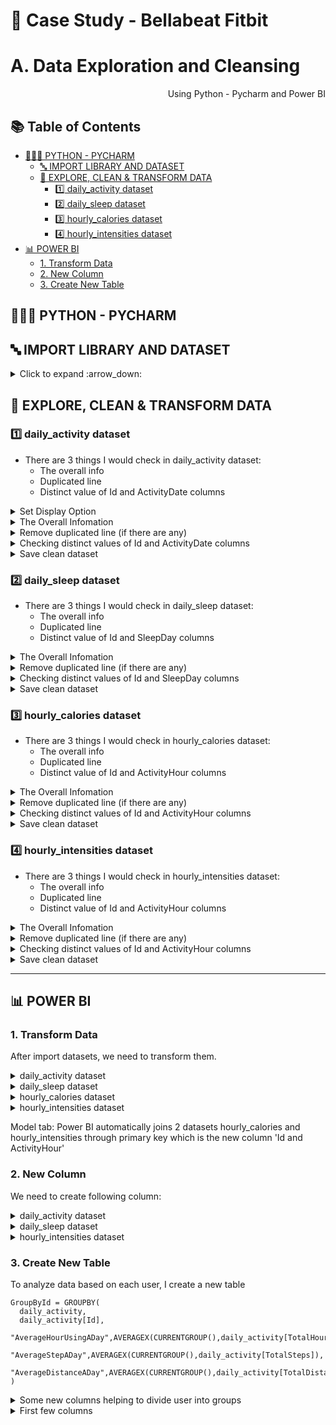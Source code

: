 # 🛒 Case Study - Bellabeat Fitbit 
# A. Data Exploration and Cleansing

<p align="right"> Using Python - Pycharm and Power BI </p>

## :books: Table of Contents <!-- omit in toc -->

<!-- TOC -->
  * [👩🏼‍💻 PYTHON - PYCHARM](#-python---pycharm)
    * [🔤 IMPORT LIBRARY AND DATASET](#-import-library-and-dataset)
    * [🔎 EXPLORE, CLEAN & TRANSFORM DATA](#-explore-clean--transform-data)
      * [:one: daily_activity dataset](#one-daily_activity-dataset)
      * [:two: daily_sleep dataset](#two-daily_sleep-dataset)
      * [:three: hourly_calories dataset](#three-hourly_calories-dataset)
      * [:four: hourly_intensities dataset](#four-hourly_intensities-dataset)
  * [📊 POWER BI](#-power-bi)
    * [1. Transform Data](#1-transform-data)
    * [2. New Column](#2-new-column)
    * [3. Create New Table](#3-create-new-table)
<!-- TOC -->

## 👩🏼‍💻 PYTHON - PYCHARM

## 🔤 IMPORT LIBRARY AND DATASET   

<details><summary> Click to expand :arrow_down: </summary>
  
```python
#Import librory
import pandas as pd
import numpy as np
import matplotlib as plt
import seaborn as sns
from matplotlib import dates
import datetime
from pydoc import describe
print('Completed import lib')
```

```python
#Upload datasets
daily_activity = pd.read_csv('Fitabase Data/dailyActivity_merged.csv')
daily_sleep = pd.read_csv('Fitabase Data/sleepDay_merged.csv')
weight_log = pd.read_csv('Fitabase Data/weightLogInfo_merged.csv')
```
</details>

## 🔎 EXPLORE, CLEAN & TRANSFORM DATA   

### :one: daily_activity dataset

- There are 3 things I would check in daily_activity dataset:
  - The overall info 
  - Duplicated line
  - Distinct value of Id and ActivityDate columns

<details><summary> Set Display Option </summary>
  
```python
pd.set_option('display.max_columns', 20)
pd.set_option('display.width', 2000)
```

 </details>

<details><summary> The  Overall Infomation </summary>
  
```python
print(daily_activity.head()) 
```
![daily_activity_head](https://user-images.githubusercontent.com/95112831/213157353-e9a08593-43da-4cd8-b376-7ac98eca3a9b.PNG)
```python
print(daily_activity.info())
```
![daily_activity_info](https://user-images.githubusercontent.com/95112831/213187782-bef7cfd4-5ea2-425d-85f4-f50c954b3e0e.PNG)
:arrow_right:  There are no null values in the dataset 


 </details>

<details><summary> Remove duplicated line (if there are any) </summary>
  
```python
daily_activity = daily_activity.drop_duplicates(ignore_index=True)
print(daily_activity.info())
```
![daily_activity_info](https://user-images.githubusercontent.com/95112831/213187782-bef7cfd4-5ea2-425d-85f4-f50c954b3e0e.PNG)
:arrow_right:  There are no duplicated line in the dataset 


 </details>

 <details><summary> Checking distinct values of Id and ActivityDate columns </summary>

 ```python
#Id column
print('Number of distinct Id: ', daily_activity['Id'].nunique())
#ActivityDate column
print('Number of distinct Date: ', daily_activity['ActivityDate'].nunique())
print('Dates: ', daily_activity['ActivityDate'].unique())
 ```
![daily_activity_checking_Id_and_date](https://user-images.githubusercontent.com/95112831/213207456-20061f3f-fedf-4281-8b0a-cab47a8a8d09.PNG)
:arrow_right: There are 33 users logging in during 31 consecutive days from 04/12/2016 to 05/12/2016
</details>

 <details><summary> Save clean dataset </summary>

 ```python
 daily_activity.to_csv("daily_activity_cleaned.csv", index=False)
 ```
</details>
 
### :two: daily_sleep dataset

- There are 3 things I would check in daily_sleep dataset:
  - The overall info 
  - Duplicated line
  - Distinct value of Id and SleepDay columns

<details><summary> The  Overall Infomation </summary>
  
```python
print(daily_sleep.head()) 
```
![daily_sleep_head](https://user-images.githubusercontent.com/95112831/213217565-c8897313-11e7-4c3f-a5a9-c83dcf4d0625.PNG)
```python
print(daily_sleep.info())
```
![daily_sleep_info](https://user-images.githubusercontent.com/95112831/213225117-c8b60b22-e233-40cf-bcc3-605df03c6049.PNG)
:arrow_right:  There are no null values in the dataset 

 </details>

<details><summary> Remove duplicated line (if there are any) </summary>
  
```python
daily_sleep = daily_sleep.drop_duplicates(ignore_index=True)
print(daily_sleep.info())
```
![daily_sleep_remove_duplicated_line](https://user-images.githubusercontent.com/95112831/215437451-701cc3e2-2e86-4bfa-916b-d8606d3f2f3e.PNG)
:arrow_right:  There are 3 duplicated line in the dataset and they have been removed


 </details>

 <details><summary> Checking distinct values of Id and SleepDay columns </summary>

 ```python
#Id column
print('Number of distinct Id: ', daily_sleep['Id'].nunique())
#SleepDay column
print('Number of distinct Date: ', daily_sleep['SleepDay'].nunique())
print('Dates: ', daily_sleep['SleepDay'].unique())
 ```
![daily_sleep_checking_Id_and_date](https://user-images.githubusercontent.com/95112831/213231928-76c56590-4399-4808-83a3-83f2bf8a43c3.PNG)
:arrow_right: There are 24 users logging in during 31 consecutive days from 04/12/2016 to 05/12/2016
</details>

 <details><summary> Save clean dataset </summary>

 ```python
 daily_sleep.to_csv("daily_sleep_cleaned.csv", index=False)
 ```
</details>

### :three: hourly_calories dataset

- There are 3 things I would check in hourly_calories dataset:
  - The overall info 
  - Duplicated line
  - Distinct value of Id and ActivityHour columns

<details><summary> The  Overall Infomation </summary>
  
```python
print(hourly_calories.head()) 
```
![hourly_calories_head](https://user-images.githubusercontent.com/95112831/215440187-843439ee-0843-4b98-8269-a13104254a58.PNG)
```python
print(hourly_calories.info())
```
![hourly_calories_info](https://user-images.githubusercontent.com/95112831/215441748-748121c3-9a65-4e07-9563-8ccad2ad2ca0.PNG)
:arrow_right:  There are no null values in the dataset 

 </details>

<details><summary> Remove duplicated line (if there are any) </summary>
  
```python
hourly_calories = hourly_calories.drop_duplicates(ignore_index=True)
print(hourly_calories.info())
```
![hourly_calories_info](https://user-images.githubusercontent.com/95112831/215441748-748121c3-9a65-4e07-9563-8ccad2ad2ca0.PNG)
:arrow_right:  There are no duplicated line in the dataset

 </details>

 <details><summary> Checking distinct values of Id and ActivityHour columns </summary>

 ```python
#Id column
print('Number of distinct Id: ', hourly_calories['Id'].nunique())
#SleepDay column
print('Number of distinct Date: ', pd.to_datetime(hourly_calories['ActivityHour']).dt.date.nunique())
print('Dates: ', pd.to_datetime(hourly_calories['ActivityHour']).dt.date.unique())
 ```
![hourly_calories_checking_Id_and_date](https://user-images.githubusercontent.com/95112831/215452221-61c272ea-4d00-463d-952e-ad15d2c8ec2c.PNG)
:arrow_right: There are 33 users logging in during 31 consecutive days from 04/12/2016 to 05/12/2016
</details>

 <details><summary> Save clean dataset </summary>

 ```python
 hourly_calories.to_csv("hourly_calories_cleaned.csv", index=False)
 ```
</details>

### :four: hourly_intensities dataset

- There are 3 things I would check in hourly_intensities dataset:
  - The overall info 
  - Duplicated line
  - Distinct value of Id and ActivityHour columns

<details><summary> The  Overall Infomation </summary>
  
```python
print(hourly_intensities.head()) 
```
![hourly_intensities_head](https://user-images.githubusercontent.com/95112831/215454206-878250a6-9385-4383-9797-9924115ccf5c.PNG)
```python
print(hourly_intensities.info())
```
![hourly_intensities_info](https://user-images.githubusercontent.com/95112831/215454354-86d9d79f-0423-4b59-a38d-f87246df947a.PNG)
:arrow_right:  There are no null values in the dataset 

 </details>

<details><summary> Remove duplicated line (if there are any) </summary>
  
```python
hourly_intensities = hourly_intensities.drop_duplicates(ignore_index=True)
print(hourly_intensities.info())
```
![hourly_intensities_info](https://user-images.githubusercontent.com/95112831/215454354-86d9d79f-0423-4b59-a38d-f87246df947a.PNG)
:arrow_right:  There are no duplicated line in the dataset

 </details>

 <details><summary> Checking distinct values of Id and ActivityHour columns </summary>

 ```python
#Id column
print('Number of distinct Id: ', hourly_intensities['Id'].nunique())
#SleepDay column
print('Number of distinct Date: ', pd.to_datetime(hourly_intensities['ActivityHour']).dt.date.nunique())
print('Dates: ', pd.to_datetime(hourly_intensities['ActivityHour']).dt.date.unique())
 ```
![hourly_intensities_checking_Id_and_date](https://user-images.githubusercontent.com/95112831/215454859-2468311d-b26e-4c5b-8289-2e791bc09c71.PNG)
:arrow_right: There are 33 users logging in during 31 consecutive days from 04/12/2016 to 05/12/2016
</details>

 <details><summary> Save clean dataset </summary>

 ```python
 hourly_intensities.to_csv("hourly_intensities_cleaned.csv", index=False)
 ```
</details>   

---
## 📊 POWER BI

### 1. Transform Data

After import datasets, we need to transform them. 

<details><summary> daily_activity dataset  </summary>
 
 - Transformed 
  
![powerbi_daily_activity_transformed](https://user-images.githubusercontent.com/95112831/215505930-5d0b7355-2bca-424e-9369-d3481d45e181.PNG)

</details>  

<details><summary> daily_sleep dataset  </summary>
 
- Transformed
  
![powerbi_daily_sleep_transformed](https://user-images.githubusercontent.com/95112831/215507156-a1458c4c-dc6b-42e0-ae54-01fe4060d7c2.PNG)

</details>  

<details><summary> hourly_calories dataset  </summary>
 
- Transformed

![powerbi_hourly_calories_transformed](https://user-images.githubusercontent.com/95112831/215508069-6b491e6e-c0ac-495e-a52b-b11412f5f276.PNG)

Create a new column from merging 2 columns (Id and ActivityHour) to become primary key

</details>  

<details><summary> hourly_intensities dataset  </summary>

- Transformed
![powerbi_hourly_intensities_transformed](https://user-images.githubusercontent.com/95112831/215509035-8811f64a-c1ce-49a5-9982-98e777c875b7.PNG)

Create a new column from merging 2 columns (Id and ActivityHour) to become primary key

</details>

Model tab: Power BI automatically joins 2 datasets hourly_calories and hourly_intensities through primary key which is the new column 'Id and ActivityHour'

### 2. New Column

We need to create following column:

<details><summary> daily_activity dataset  </summary>

- NameOfTheDay: to get the name of the day  
```
NameOfTheDay = FORMAT('daily_activity'[ActivityDate],"dddd") 
```  
- Weekday: assign each day with a number so that we can arrange them in order
```
Weekday = WEEKDAY('daily_activity'[ActivityDate] - 1)
```
:heavy_check_mark: In tab model, NameOfTheDay -> Properties -> Advanced -> Sort by column -> Choose Weekday
- TotalHourUsing: get total hour that user use device  
```
TotalHourUsing = (daily_activity[VeryActiveMinutes] + daily_activity[FairlyActiveMinutes] + daily_activity[LightlyActiveMinutes] + daily_activity[SedentaryMinutes])/60
```

</details>  

<details><summary> daily_sleep dataset  </summary>

- NameOfTheDay: to get the name of the day  
```
NameOfTheDay = FORMAT('daily_sleep'[SleepDay],"dddd") 
```  
- Weekday: assign each day with a number so that we can arrange them in order
```
Weekday = WEEKDAY('daily_sleep'[SleepDay] - 1)
```
- TimeToSleep: get time user use to sleep  
```
TimeToSleep = daily_sleep[TotalTimeInBed] - daily_sleep[TotalMinutesAsleep]
```

</details>  

<details><summary> hourly_intensities dataset  </summary>

- NameOfTheDay: to get the name of the day  
```
NameOfTheDay = FORMAT('hourly_intensities'[ActivityHour],"dddd") 
```  
- Weekday: assign each day with a number so that we can arrange them in order
```
Weekday = WEEKDAY('hourly_intensities'[ActivityHour] - 1)
```
- Time: get time user use device 
```
Time = FORMAT('hourly_intensities'[ActivityHour],"hh:mm:ss")
```

</details>  

### 3. Create New Table

To analyze data based on each user, I create a new table

```
GroupById = GROUPBY(
  daily_activity,
  daily_activity[Id],
  "AverageHourUsingADay",AVERAGEX(CURRENTGROUP(),daily_activity[TotalHourUsing]),
  "AverageStepADay",AVERAGEX(CURRENTGROUP(),daily_activity[TotalSteps]),
  "AverageDistanceADay",AVERAGEX(CURRENTGROUP(),daily_activity[TotalDistance])
)
```
<details><summary> Some new columns helping to divide user into groups  </summary>

- UserUseTimeStatus: divide users into 2 groups - use device over 20 hours and under 20 hours
```
HighOrLowUse = if(GroupById[AverageHourUsingADay]>=20,"Over 20 hours","Under 20 hours")
```
- UserStepStatus: divide users into 2 groups - over 10000 steps and under 10000 steps
```
UserStepStatus = if(GroupById[AverageStepADay]>=10000,"Over 10000 Steps","Under 10000 Steps")
```
- UserDistanceStatus: divide users into 2 groups - over 8 km and under 8 km
```
UserDistanceStatus = if(GroupById[AverageDistanceADay]>=8,"Over 8 km","Under 8 km")
```
  
</details>

<details><summary> First few columns  </summary>

![powerbi_groupbyid_head](https://user-images.githubusercontent.com/95112831/215530036-e3b538e0-444f-40db-a5b8-8734654fed99.PNG)

</details>

